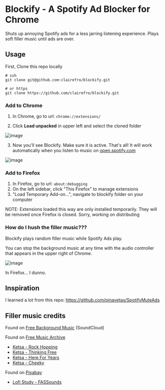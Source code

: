 # Blockify - A Spotify Ad Blocker for Chrome

Shuts up annoying Spotify ads for a less jarring listening experience. Plays soft filler music until ads are over.

## Usage

First, Clone this repo locally

```
# ssh
git clone git@github.com:clairefro/blockify.git

# or https
git clone https://github.com/clairefro/blockify.git
```

### Add to Chrome

1. In Chrome, go to url: `chrome://extensions/`

2. Click **Load unpacked** in upper left and select the cloned folder

![image](https://user-images.githubusercontent.com/9841162/102745297-7f58dd00-4310-11eb-87cd-3d0eeca0ce03.png)

3. Now you'll see Blockify. Make sure it is active. That's all! It will work automatically when you listen to music on [open.spotify.com](https://open.spotify.com/)

![image](https://user-images.githubusercontent.com/9841162/102745384-b3340280-4310-11eb-82bf-e0f10520016c.png)

### Add to Firefox

1. In Firefox, go to url: `about:debugging`
2. On the left sidebar, click "This Firefox" to manage extensions
3. "Load Temporary Add-on...", navigate to blockify folder on your computer

NOTE: Extensions loaded this way are only installed temporarily. They will be removed once Firefox is closed. Sorry, working on distributing

### How do I hush the filler music???

Blockify plays random filler music while Spotify Ads play.

You can stop the background music at any time with the audio controller that appears in the upper right of Chrome.

![image](https://user-images.githubusercontent.com/9841162/102745490-f1312680-4310-11eb-8218-45c36c7d4c7b.png)

In Firefox... I dunno.

## Inspiration

I learned a lot from this repo: https://github.com/pinavetas/SpotifyMuteAds

## Filler music credits

Found on [Free Background Music](https://soundcloud.com/freebmusic) (SoundCloud)

Found on [Free Music Archive](https://freemusicarchive.org/)

- [Ketsa - Rock Hopping](https://freemusicarchive.org/music/Ketsa)
- [Ketsa - Thinking Free](https://freemusicarchive.org/music/Ketsa)
- [Ketsa - Here For Years](https://freemusicarchive.org/music/Ketsa)
- [Ketsa - Cheeky](https://freemusicarchive.org/music/Ketsa)

Found on [Pixabay](https://pixabay.com/music/search/mood/relaxing/)

- [Lofi Study - FASSounds](https://pixabay.com/music/search/mood/relaxing/)
